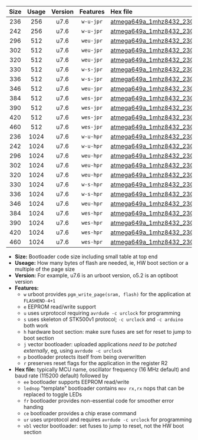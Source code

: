 |Size|Usage|Version|Features|Hex file|
|:-:|:-:|:-:|:-:|:--|
|236|256|u7.6|`w-u-jpr`|[atmega649a_1mhz8432_230400bps_ur_vbl.hex](https://raw.githubusercontent.com/stefanrueger/urboot/main/atmega649a_1mhz8432_230400bps_ur_vbl.hex)|
|242|256|u7.6|`w-u-jpr`|[atmega649a_1mhz8432_230400bps_lednop_ur_vbl.hex](https://raw.githubusercontent.com/stefanrueger/urboot/main/atmega649a_1mhz8432_230400bps_lednop_ur_vbl.hex)|
|296|512|u7.6|`weu-jpr`|[atmega649a_1mhz8432_230400bps_ee_ur_vbl.hex](https://raw.githubusercontent.com/stefanrueger/urboot/main/atmega649a_1mhz8432_230400bps_ee_ur_vbl.hex)|
|302|512|u7.6|`weu-jpr`|[atmega649a_1mhz8432_230400bps_ee_lednop_ur_vbl.hex](https://raw.githubusercontent.com/stefanrueger/urboot/main/atmega649a_1mhz8432_230400bps_ee_lednop_ur_vbl.hex)|
|320|512|u7.6|`weu-jpr`|[atmega649a_1mhz8432_230400bps_ee_lednop_fr_ur_vbl.hex](https://raw.githubusercontent.com/stefanrueger/urboot/main/atmega649a_1mhz8432_230400bps_ee_lednop_fr_ur_vbl.hex)|
|330|512|u7.6|`w-s-jpr`|[atmega649a_1mhz8432_230400bps_vbl.hex](https://raw.githubusercontent.com/stefanrueger/urboot/main/atmega649a_1mhz8432_230400bps_vbl.hex)|
|336|512|u7.6|`w-s-jpr`|[atmega649a_1mhz8432_230400bps_lednop_vbl.hex](https://raw.githubusercontent.com/stefanrueger/urboot/main/atmega649a_1mhz8432_230400bps_lednop_vbl.hex)|
|346|512|u7.6|`weu-jpr`|[atmega649a_1mhz8432_230400bps_ee_lednop_fr_ce_ur_vbl.hex](https://raw.githubusercontent.com/stefanrueger/urboot/main/atmega649a_1mhz8432_230400bps_ee_lednop_fr_ce_ur_vbl.hex)|
|384|512|u7.6|`wes-jpr`|[atmega649a_1mhz8432_230400bps_ee_vbl.hex](https://raw.githubusercontent.com/stefanrueger/urboot/main/atmega649a_1mhz8432_230400bps_ee_vbl.hex)|
|390|512|u7.6|`wes-jpr`|[atmega649a_1mhz8432_230400bps_ee_lednop_vbl.hex](https://raw.githubusercontent.com/stefanrueger/urboot/main/atmega649a_1mhz8432_230400bps_ee_lednop_vbl.hex)|
|420|512|u7.6|`wes-jpr`|[atmega649a_1mhz8432_230400bps_ee_lednop_fr_vbl.hex](https://raw.githubusercontent.com/stefanrueger/urboot/main/atmega649a_1mhz8432_230400bps_ee_lednop_fr_vbl.hex)|
|460|512|u7.6|`wes-jpr`|[atmega649a_1mhz8432_230400bps_ee_lednop_fr_ce_vbl.hex](https://raw.githubusercontent.com/stefanrueger/urboot/main/atmega649a_1mhz8432_230400bps_ee_lednop_fr_ce_vbl.hex)|
|236|1024|u7.6|`w-u-hpr`|[atmega649a_1mhz8432_230400bps_ur.hex](https://raw.githubusercontent.com/stefanrueger/urboot/main/atmega649a_1mhz8432_230400bps_ur.hex)|
|242|1024|u7.6|`w-u-hpr`|[atmega649a_1mhz8432_230400bps_lednop_ur.hex](https://raw.githubusercontent.com/stefanrueger/urboot/main/atmega649a_1mhz8432_230400bps_lednop_ur.hex)|
|296|1024|u7.6|`weu-hpr`|[atmega649a_1mhz8432_230400bps_ee_ur.hex](https://raw.githubusercontent.com/stefanrueger/urboot/main/atmega649a_1mhz8432_230400bps_ee_ur.hex)|
|302|1024|u7.6|`weu-hpr`|[atmega649a_1mhz8432_230400bps_ee_lednop_ur.hex](https://raw.githubusercontent.com/stefanrueger/urboot/main/atmega649a_1mhz8432_230400bps_ee_lednop_ur.hex)|
|320|1024|u7.6|`weu-hpr`|[atmega649a_1mhz8432_230400bps_ee_lednop_fr_ur.hex](https://raw.githubusercontent.com/stefanrueger/urboot/main/atmega649a_1mhz8432_230400bps_ee_lednop_fr_ur.hex)|
|330|1024|u7.6|`w-s-hpr`|[atmega649a_1mhz8432_230400bps.hex](https://raw.githubusercontent.com/stefanrueger/urboot/main/atmega649a_1mhz8432_230400bps.hex)|
|336|1024|u7.6|`w-s-hpr`|[atmega649a_1mhz8432_230400bps_lednop.hex](https://raw.githubusercontent.com/stefanrueger/urboot/main/atmega649a_1mhz8432_230400bps_lednop.hex)|
|346|1024|u7.6|`weu-hpr`|[atmega649a_1mhz8432_230400bps_ee_lednop_fr_ce_ur.hex](https://raw.githubusercontent.com/stefanrueger/urboot/main/atmega649a_1mhz8432_230400bps_ee_lednop_fr_ce_ur.hex)|
|384|1024|u7.6|`wes-hpr`|[atmega649a_1mhz8432_230400bps_ee.hex](https://raw.githubusercontent.com/stefanrueger/urboot/main/atmega649a_1mhz8432_230400bps_ee.hex)|
|390|1024|u7.6|`wes-hpr`|[atmega649a_1mhz8432_230400bps_ee_lednop.hex](https://raw.githubusercontent.com/stefanrueger/urboot/main/atmega649a_1mhz8432_230400bps_ee_lednop.hex)|
|420|1024|u7.6|`wes-hpr`|[atmega649a_1mhz8432_230400bps_ee_lednop_fr.hex](https://raw.githubusercontent.com/stefanrueger/urboot/main/atmega649a_1mhz8432_230400bps_ee_lednop_fr.hex)|
|460|1024|u7.6|`wes-hpr`|[atmega649a_1mhz8432_230400bps_ee_lednop_fr_ce.hex](https://raw.githubusercontent.com/stefanrueger/urboot/main/atmega649a_1mhz8432_230400bps_ee_lednop_fr_ce.hex)|

- **Size:** Bootloader code size including small table at top end
- **Useage:** How many bytes of flash are needed, ie, HW boot section or a multiple of the page size
- **Version:** For example, u7.6 is an urboot version, o5.2 is an optiboot version
- **Features:**
  + `w` urboot provides `pgm_write_page(sram, flash)` for the application at `FLASHEND-4+1`
  + `e` EEPROM read/write support
  + `u` uses urprotocol requiring `avrdude -c urclock` for programming
  + `s` uses skeleton of STK500v1 protocol; `-c urclock` and `-c arduino` both work
  + `h` hardware boot section: make sure fuses are set for reset to jump to boot section
  + `j` vector bootloader: uploaded applications *need to be patched externally*, eg, using `avrdude -c urclock`
  + `p` bootloader protects itself from being overwritten
  + `r` preserves reset flags for the application in the register R2
- **Hex file:** typically MCU name, oscillator frequency (16 MHz default) and baud rate (115200 default) followed by
  + `ee` bootloader supports EEPROM read/write
  + `lednop` "template" bootloader contains `mov rx,rx` nops that can be replaced to toggle LEDs
  + `fr` bootloader provides non-essential code for smoother error handing
  + `ce` bootloader provides a chip erase command
  + `ur` uses urprotocol and requires `avrdude -c urclock` for programming
  + `vbl` vector bootloader: set fuses to jump to reset, not the HW boot section
